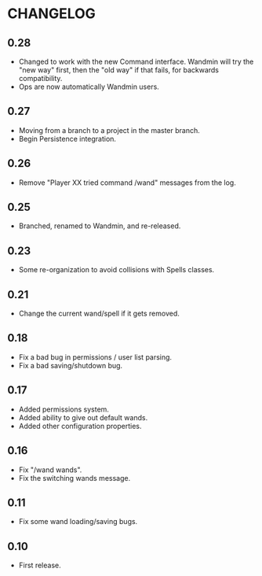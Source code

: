 # CHANGELOG

## 0.28

 - Changed to work with the new Command interface. Wandmin will try the "new way" first, 
   then the "old way" if that fails, for backwards compatibility.
 - Ops are now automatically Wandmin users.

## 0.27

 - Moving from a branch to a project in the master branch.
 - Begin Persistence integration.

## 0.26

 - Remove "Player XX tried command /wand" messages from the log.

## 0.25

 - Branched, renamed to Wandmin, and re-released.

## 0.23
 - Some re-organization to avoid collisions with Spells classes.

## 0.21
 -  Change the current wand/spell if it gets removed.

## 0.18
 
 - Fix a bad bug in permissions / user list parsing.
 - Fix a bad saving/shutdown bug.

## 0.17

 - Added permissions system.
 - Added ability to give out default wands.
 - Added other configuration properties.

## 0.16

 - Fix "/wand wands".
 - Fix the switching wands message.

## 0.11
 - Fix some wand loading/saving bugs.

## 0.10
 - First release.